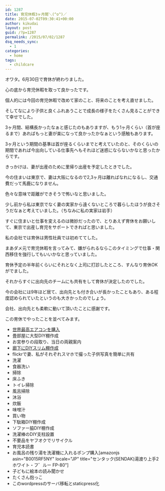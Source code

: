 ```yaml
---
id: 1287
title: 育児休暇3ヶ月間＼(^o^)／
date: 2015-07-02T09:30:41+00:00
author: kikudai
layout: post
guid: /?p=1287
permalink: /2015/07/02/1287
dsq_needs_sync:
  - 1
categories:
  - home
tags:
  - childcare
---
```

オワタ。6月30日で育休が終わりました。
  
<!--more-->

心の底から育児休暇を取って良かったです。

個人的には今回の育児休暇で改めて家のこと、将来のことを考え直せました。
  
そしてなにより子供と良くふれあうことで成長の様子をたくさん見ることができて幸せでした。

3ヶ月間、結構長かったなぁと感じたのもありますが、もう1ヶ月くらい（首が座るまで）あればもっと妻が楽になって良かったかなぁという感触もあります。

3ヶ月という期間の基準は首が座るくらいまでと考えていたのと、そのくらいの期間であれば今出向している仕事先へもそれほど迷惑にならないかなと思ったからです。

きっかけは、妻が出産のために里帰り出産を予定したときでした。
  
今の住まいは東京で、妻は大阪になるので2,3ヶ月は離ればなれになるし、交通費だって馬鹿になりません。
  
色々な意味で距離ができそうで怖いなと思いました。

少し前から私は東京でなく妻の実家から遠くないところで暮らしたほうが良さそうだなぁと考えていました。（ちなみに私の実家は岩手）

すぐに住まいと仕事を変えるのは微妙だったので、とりあえず育休をお願いして、東京で出産し育児をサポートできればと思いました。

私の会社では育休は男性社員では初めててした。

まあダメ元で育児休暇を言ってみて、嫌がられるならこのタイミングで仕事・関西移住を強行してもいいかなと思っていました。

育休予定の半年前くらいにそれとなく上司に打診したところ、すんなり育休OKがでました。
  
それからすぐに出向先のチームにも共有をして育休が決定したのでした。

今の会社には9年ほど居て、出向先とも付き合いが長かったこともあり、ある程度認められていたというのも大きかったのでしょう。

会社、出向先とも柔軟に動いて頂いたことに感謝です。

この育休でやったことを並べてみます。

  * [世界最高エアコンを購入](/2015/07/11/1297)
  * 畳部屋に大型DIY棚作成
  * お宮参りの段取り、当日の両親案内
  * [廊下にDIYスリム棚作成](/2015/06/08/1247)
  * flickrで妻、私がそれぞれスマホで撮った子供写真を簡単に共有
  * 洗濯
  * 食器洗い
  * 掃除
  * 床ふき
  * トイレ掃除
  * 風呂掃除
  * 沐浴
  * 炊飯
  * 味噌汁
  * 買い物
  * 下駄箱DIY棚作成
  * ソファー脇DIY棚作成
  * 洗濯棒のDIY支柱設置
  * 不要品をヤフオクでリサイクル
  * 育児本読書
  * お風呂の残り湯を洗濯機に入れるポンプ購入[amazonjs asin="B0015RF5NY" locale="JP" title="センタック(SENDAK)湯渡り上手2 ホワイト・フ゛ルー FP-80"]
  * 子どもに絵本の読み聞かせ
  * たくさん抱っこ
  * このwordpressのサーバ移転とstaticpress化